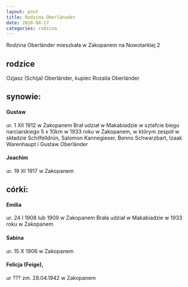 ```yaml
---
layout: post
title: Rodzina Oberlänader
date: 2020-08-17
categories: rodzina
---
```


Rodzina Oberländer mieszkała w Zakopanem na Nowotarkiej 2

## rodzice
Ozjasz (Schija) Oberländer, kupiec
Rozalia Oberländer

## synowie:

#### Gustaw
ur. 1 XII 1912 w Zakopanem
Brał udział w Makabiadzie w sztafcie biegu narciarskiego 5 x 10km w 1933 roku w Zakopanem, w którym zespół w składzie Schilfelldrün, Salomon Kannegieser, Benno Schwarzbart, Izaak Warenhaupt i Gustaw Oberländer
#### Joachim
ur. 19 XI 1917 w Zakopanem

## córki: 

#### Emilia
ur. 24 I 1908 lub 1909 w Zakopanem
Brała udział w Makabiadzie w 1933 roku w Zakopanem

#### Sabina
ur. 15 X 1906 w Zakopanem

#### Felicja (Feige),
ur ???
zm. 28.04.1942 w Zakopanem